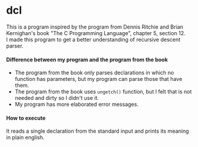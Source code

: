 # dcl
 
This is a program inspired by the program from Dennis Ritchie and Brian Kernighan's book "The C Programming Language", chapter 5, section 12.  
I made this program to get a better understanding of recursive descent parser.

#### Difference between my program and the program from the book
* The program from the book only parses declarations in which no function has parameters, but my program can parse those that have them.
* The program from the book uses `ungetch()` function, but I felt that is not needed and dirty so I didn't use it.
* My program has more elaborated error messages.

#### How to execute
It reads a single declaration from the standard input and prints its meaning in plain english.
